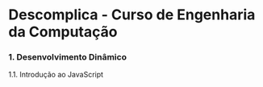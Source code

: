 # Descomplica - Curso de Engenharia da Computação

### 1. Desenvolvimento Dinâmico
   
1.1. Introdução ao JavaScript
